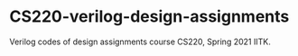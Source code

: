 # CS220-verilog-design-assignments
Verilog codes of design assignments course CS220, Spring 2021 IITK. 
